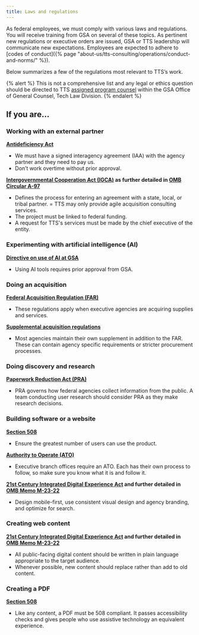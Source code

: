 ```yaml
---
title: Laws and regulations
---
```


As federal employees, we must comply with various laws and regulations. You will receive training from GSA on several of these topics. As pertinent new regulations or executive orders are issued, GSA or TTS leadership will communicate new expectations. Employees are expected to adhere to [codes of conduct]({% page "about-us/tts-consulting/operations/conduct-and-norms/" %}).

Below summarizes a few of the regulations most relevant to TTS’s work.

{% alert %}
  This is not a comprehensive list and any legal or ethics question should be directed to TTS [assigned program counsel](https://docs.google.com/document/d/1WJs1krrQaPfDgoBOhEKBZjAxHpQ6mN5833s1pX7jxvg/edit?tab=t.0) within the GSA Office of General Counsel, Tech Law Division.
{% endalert %}

## If you are…

### Working with an external partner

**[Antideficiency Act](https://www.gao.gov/legal/appropriations-law/resources)**

- We must have a signed interagency agreement (IAA) with the agency partner and they need to pay us.
- Don’t work overtime without prior approval.

**[Intergovernmental Cooperation Act (IGCA)](https://uscode.house.gov/view.xhtml?req=granuleid:USC-1994-title31-section6505&num=0&edition=1994) as further detailed in [OMB Circular A-97](https://obamawhitehouse.archives.gov/omb/circulars_a097/)**

- Defines the process for entering an agreement with a state, local, or tribal partner.
= TTS may only provide agile acquisition consulting services.
- The project must be linked to federal funding.
- A request for TTS's services must be made by the chief executive of the entity.

### Experimenting with artificial intelligence (AI)

**[Directive on use of AI at GSA](https://insite.gsa.gov/directives-library/use-of-artificial-intelligence-at-gsa)**

- Using AI tools requires prior approval from GSA.

### Doing an acquisition

**[Federal Acquisition Regulation (FAR)](https://www.acquisition.gov/browse/index/far)**

- These regulations apply when executive agencies are acquiring supplies and services.

**[Supplemental acquisition regulations](https://www.acquisition.gov/content/supplemental-regulations)**

- Most agencies maintain their own supplement in addition to the FAR. These can contain agency specific requirements or stricter procurement processes.



### Doing discovery and research

**[Paperwork Reduction Act (PRA)](https://pra.digital.gov/)**

- PRA governs how federal agencies collect information from the public. A team conducting user research should consider PRA as they make research decisions.

### Building software or a website

**[Section 508](https://www.section508.gov/develop/software-websites/)**

- Ensure the greatest number of users can use the product.

**[Authority to Operate (ATO)](https://www.govinfo.gov/app/details/PLAW-107publ347/summary)**

- Executive branch offices require an ATO. Each has their own process to follow, so make sure you know what it is and follow it.

**[21st Century Integrated Digital Experience Act](https://digital.gov/resources/delivering-digital-first-public-experience/) and further detailed in [OMB Memo M-23-22](https://digital.gov/resources/delivering-digital-first-public-experience/)**

- Design mobile-first, use consistent visual design and agency branding, and optimize for search.

### Creating web content

**[21st Century Integrated Digital Experience Act](https://digital.gov/resources/delivering-digital-first-public-experience/) and further detailed in [OMB Memo M-23-22](https://digital.gov/resources/delivering-digital-first-public-experience/)**

- All public-facing digital content should be written in plain language appropriate to the target audience.
- Whenever possible, new content should replace rather than add to old content.

### Creating a PDF

**[Section 508](https://www.section508.gov/develop/software-websites/)**

- Like any content, a PDF must be 508 compliant. It passes accessibility checks and gives people who use assistive technology an equivalent experience.

